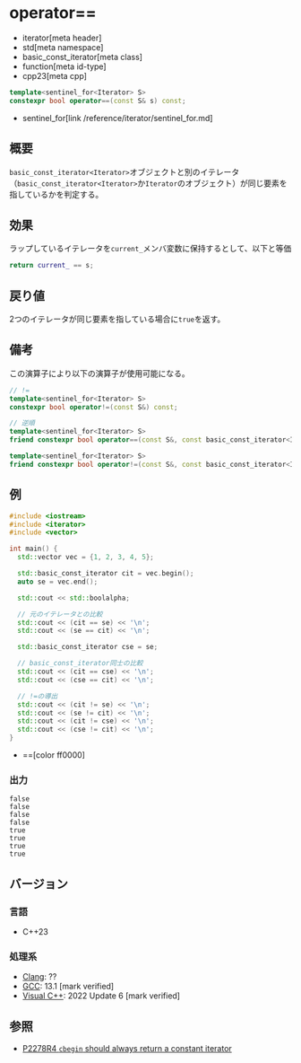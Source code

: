 # operator==
* iterator[meta header]
* std[meta namespace]
* basic_const_iterator[meta class]
* function[meta id-type]
* cpp23[meta cpp]

```cpp
template<sentinel_for<Iterator> S>
constexpr bool operator==(const S& s) const;
```
* sentinel_for[link /reference/iterator/sentinel_for.md]

## 概要

`basic_const_iterator<Iterator>`オブジェクトと別のイテレータ（`basic_const_iterator<Iterator>`か`Iterator`のオブジェクト）が同じ要素を指しているかを判定する。

## 効果

ラップしているイテレータを`current_`メンバ変数に保持するとして、以下と等価

```cpp
return current_ == s;
```

## 戻り値

2つのイテレータが同じ要素を指している場合に`true`を返す。


## 備考

この演算子により以下の演算子が使用可能になる。

```cpp
// !=
template<sentinel_for<Iterator> S>
constexpr bool operator!=(const S&) const;

// 逆順
template<sentinel_for<Iterator> S>
friend constexpr bool operator==(const S&, const basic_const_iterator<Iterator>&);

template<sentinel_for<Iterator> S>
friend constexpr bool operator!=(const S&, const basic_const_iterator<Iterator>&);
```

## 例
```cpp example
#include <iostream>
#include <iterator>
#include <vector>

int main() {
  std::vector vec = {1, 2, 3, 4, 5};

  std::basic_const_iterator cit = vec.begin();
  auto se = vec.end();

  std::cout << std::boolalpha;

  // 元のイテレータとの比較
  std::cout << (cit == se) << '\n';
  std::cout << (se == cit) << '\n';

  std::basic_const_iterator cse = se;

  // basic_const_iterator同士の比較
  std::cout << (cit == cse) << '\n';
  std::cout << (cse == cit) << '\n';

  // !=の導出
  std::cout << (cit != se) << '\n';
  std::cout << (se != cit) << '\n';
  std::cout << (cit != cse) << '\n';
  std::cout << (cse != cit) << '\n';
}
```
* ==[color ff0000]

### 出力
```
false
false
false
false
true
true
true
true
```

## バージョン
### 言語
- C++23

### 処理系
- [Clang](/implementation.md#clang): ??
- [GCC](/implementation.md#gcc): 13.1 [mark verified]
- [Visual C++](/implementation.md#visual_cpp): 2022 Update 6 [mark verified]

## 参照

- [P2278R4 `cbegin` should always return a constant iterator](https://www.open-std.org/jtc1/sc22/wg21/docs/papers/2022/p2278r4.html)
